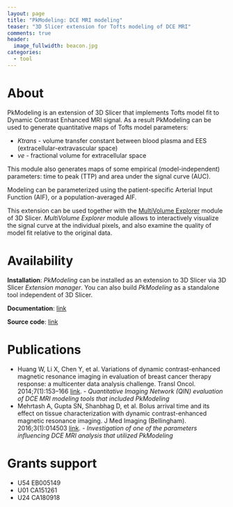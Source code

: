 ```yaml
---
layout: page
title: "PkModeling: DCE MRI modeling"
teaser: "3D Slicer extension for Tofts modeling of DCE MRI"
comments: true
header:
  image_fullwidth: beacon.jpg
categories:
  - tool
---
```


# About

PkModeling is an extension of 3D Slicer that implements Tofts model fit to Dynamic Contrast Enhanced MRI signal. As a result PkModeling can be used to generate quantitative maps of Tofts model parameters:
* _Ktrans_ - volume transfer constant between blood plasma and EES (extracellular-extravascular space)
* _ve_ - fractional volume for extracellular space

This module also generates maps of some empirical (model-independent) parameters: time to peak (TTP) and area under the signal curve (AUC).

Modeling can be parameterized using the patient-specific Arterial Input Function (AIF), or a population-averaged AIF.

This extension can be used together with the [MultiVolume Explorer](https://www.slicer.org/wiki/Documentation/Nightly/Modules/MultiVolumeExplorer) module of 3D Slicer. _MultiVolume Explorer_ module allows to interactively visualize the signal curve at the individual pixels, and also examine the quality of model fit relative to the original data.

# Availability

**Installation**: _PkModeling_ can be installed as an extension to 3D Slicer via 3D Slicer _Extension manager_. You can also build _PkModeling_ as a standalone tool independent of 3D Slicer.

**Documentation**: [link](https://www.slicer.org/wiki/Documentation/Nightly/Modules/PkModeling)

**Source code**: [link](https://github.com/millerjv/PkModeling)

# Publications

* Huang W, Li X, Chen Y, et al. Variations of dynamic contrast-enhanced magnetic resonance imaging in evaluation of breast cancer therapy response: a multicenter data analysis challenge. Transl Oncol. 2014;7(1):153–166 [link](http://dx.doi.org/10.1593/tlo.13838). - _Quantitative Imaging Network (QIN) evaluation of DCE MRI modeling tools that included PkModeling_
* Mehrtash A, Gupta SN, Shanbhag D, et al. Bolus arrival time and its effect on tissue characterization with dynamic contrast-enhanced magnetic resonance imaging. J Med Imaging (Bellingham). 2016;3(1):014503 [link](http://dx.doi.org/10.1117/1.JMI.3.1.014503). - _Investigation of one of the parameters influencing DCE MRI analysis that utilized PkModeling_

# Grants support

* U54 EB005149
* U01 CA151261
* U24 CA180918
